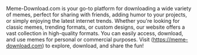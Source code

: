 Meme-Download.com is your go-to platform for downloading a wide variety of memes, perfect for sharing with friends, adding humor to your projects, or simply enjoying the latest internet trends. Whether you're looking for classic memes, trending formats, or custom designs, our website offers a vast collection in high-quality formats. You can easily access, download, and use memes for personal or commercial purposes. Visit (https://meme-download.com) to explore, download, and share the fun!
